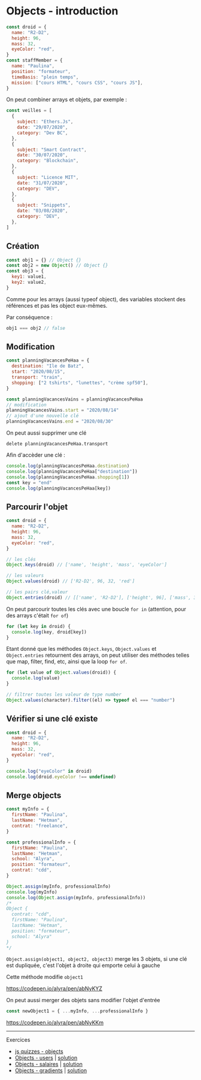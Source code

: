 # Objects - introduction

```javascript
const droid = {
  name: "R2-D2",
  height: 96,
  mass: 32,
  eyeColor: "red",
}
const staffMember = {
  name: "Paulina",
  position: "formateur",
  timeBasis: "plein temps",
  mission: ["cours HTML", "cours CSS", "cours JS"],
}
```

On peut combiner arrays et objets, par exemple :

```javascript
const veilles = [
  {
    subject: "Ethers.Js",
    date: "29/07/2020",
    category: "Dev BC",
  },
  {
    subject: "Smart Contract",
    date: "30/07/2020",
    category: "Blockchain",
  },
  {
    subject: "Licence MIT",
    date: "31/07/2020",
    category: "DEV",
  },
  {
    subject: "Snippets",
    date: "03/08/2020",
    category: "DEV",
  },
]
```

## Création

```javascript
const obj1 = {} // Object {}
const obj2 = new Object() // Object {}
const obj3 = {
  key1: value1,
  key2: value2,
}
```

Comme pour les arrays (aussi typeof object), des variables stockent des références et pas les object eux-mêmes.

Par conséquence :

```javascript
obj1 === obj2 // false
```

## Modification

```javascript
const planningVacancesPeHaa = {
  destination: "Ile de Batz",
  start: "2020/08/15",
  transport: "train",
  shopping: ["2 tshirts", "lunettes", "crème spf50"],
}

const planningVacancesVains = planningVacancesPeHaa
// modification
planningVacancesVains.start = "2020/08/14"
// ajout d'une nouvelle clé
planningVacancesVains.end = "2020/08/30"
```

On peut aussi supprimer une clé

```
delete planningVacancesPeHaa.transport
```

Afin d'accèder une clé :

```javascript
console.log(planningVacancesPeHaa.destination)
console.log(planningVacancesPeHaa["destination"])
console.log(planningVacancesPeHaa.shopping[1])
const key = "end"
console.log(planningVacancesPeHaa[key])
```

## Parcourir l'objet

```javascript
const droid = {
  name: "R2-D2",
  height: 96,
  mass: 32,
  eyeColor: "red",
}

// les clés
Object.keys(droid) // ['name', 'height', 'mass', 'eyeColor']

// les valeurs
Object.values(droid) // ['R2-D2', 96, 32, 'red']

// les pairs clé,valeur
Object.entries(droid) // [['name', 'R2-D2'], ['height', 96], ['mass', 32], ['eyeColor', 'red']]
```

On peut parcourir toutes les clés avec une boucle `for in` (attention, pour des arrays c'était `for of`)

```javascript
for (let key in droid) {
  console.log(key, droid[key])
}
```

Etant donné que les méthodes `Object.keys`, `Object.values` et `Object.entries` retournent des arrays, on peut utiliser des méthodes telles que map, filter, find, etc, ainsi que la loop `for of`.

```javascript
for (let value of Object.values(droid)) {
  console.log(value)
}
```

```javascript
// filtrer toutes les valeur de type number
Object.values(character).filter((el) => typeof el === "number")
```

## Vérifier si une clé existe

```javascript
const droid = {
  name: "R2-D2",
  height: 96,
  mass: 32,
  eyeColor: "red",
}

console.log("eyeColor" in droid)
console.log(droid.eyeColor !== undefined)
```

## Merge objects

```javascript
const myInfo = {
  firstName: "Paulina",
  lastName: "Hetman",
  contrat: "freelance",
}

const professionalInfo = {
  firstName: "Paulina",
  lastName: "Hetman",
  school: "Alyra",
  position: "formateur",
  contrat: "cdd",
}

Object.assign(myInfo, professionalInfo)
console.log(myInfo)
console.log(Object.assign(myInfo, professionalInfo))
/*
Object {
  contrat: "cdd",
  firstName: "Paulina",
  lastName: "Hetman",
  position: "formateur",
  school: "Alyra"
}
*/
```

`Object.assign(object1, object2, object3)` merge les 3 objets, si une clé est dupliquée, c'est l'objet à droite qui emporte celui à gauche

Cette méthode modifie `object1`

https://codepen.io/alyra/pen/abNyKYZ

On peut aussi merger des objets sans modifier l'objet d'entrée

```javascript
const newObject1 = { ...myInfo, ...professionalInfo }
```

https://codepen.io/alyra/pen/abNyKKm

---

Exercices

- [js quizzes - objects](https://javascript-quizzes.netlify.app/objects)
- [Objects - users](https://codepen.io/alyra/pen/eYJyLVO) | [solution](https://codepen.io/alyra/pen/8ad56700fd9e9113ff24b255810110e8)
- [Objects - salaires](https://codepen.io/alyra/pen/qBbpKxY) | [solution](https://codepen.io/alyra/pen/c16eda6bac531e22021319550cd176d5)
- [Objects - gradients](https://codepen.io/alyra/pen/wvMNgzG) | [solution](https://codepen.io/alyra/pen/4937a3f2174d6efa0ca82609cadbb893)
